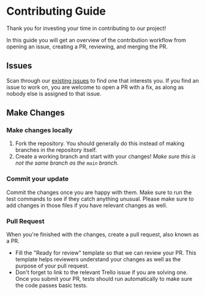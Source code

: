 # Contributing Guide

Thank you for investing your time in contributing to our project!

In this guide you will get an overview of the contribution workflow from opening an issue, creating a PR, reviewing, and merging the PR.

## Issues

Scan through our [existing issues](https://trello.com/b/70if94AU/crm) to find one that interests you. If you find an issue to work on, you are welcome to open a PR with a fix, as along as nobody else is assigned to that issue.

## Make Changes

### Make changes locally

1. Fork the repository. You should generally do this instead of making branches in the repository itself.
2. Create a working branch and start with your changes! *Make sure this is not the same branch as the `main` branch.*

### Commit your update

Commit the changes once you are happy with them. Make sure to run the test commands to see if they catch anything unusual. Please make sure to add changes in those files if you have relevant changes as well.

### Pull Request

When you're finished with the changes, create a pull request, also known as a PR.

- Fill the "Ready for review" template so that we can review your PR. This template helps reviewers understand your changes as well as the purpose of your pull request.
- Don't forget to link to the relevant Trello issue if you are solving one.
Once you submit your PR, tests should run automatically to make sure the code passes basic tests.

